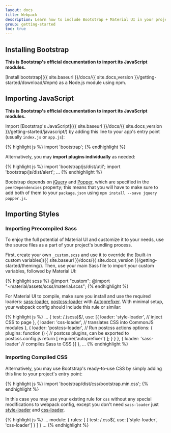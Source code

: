 ```yaml
---
layout: docs
title: Webpack
description: Learn how to include Bootstrap + Material UI in your project using Webpack.
group: getting-started
toc: true
---
```


## Installing Bootstrap

**This is Bootstrap's official documentation to import its JavaScript modules.**

[Install bootstrap]({{ site.baseurl }}/docs/{{ site.docs_version }}/getting-started/download/#npm) as a Node.js module using npm.

## Importing JavaScript

**This is Bootstrap's official documentation to import its JavaScript modules.**

Import [Bootstrap's JavaScript]({{ site.baseurl }}/docs/{{ site.docs_version }}/getting-started/javascript/) by adding this line to your app's entry point (usually `index.js` or `app.js`):

{% highlight js %}
import 'bootstrap';
{% endhighlight %}

Alternatively, you may **import plugins individually** as needed:

{% highlight js %}
import 'bootstrap/js/dist/util';
import 'bootstrap/js/dist/alert';
...
{% endhighlight %}

Bootstrap depends on [jQuery](https://jquery.com/) and [Popper](https://popper.js.org/),
which are specified in the `peerDependencies` property; this means that you will have to make sure to add both of them
to your `package.json` using `npm install --save jquery popper.js`.

## Importing Styles

### Importing Precompiled Sass

To enjoy the full potential of Material UI and customize it to your needs, use the source files as a part of your project's bundling process.

First, create your own `_custom.scss` and use it to override the [built-in custom variables]({{ site.baseurl }}/docs/{{ site.docs_version }}/getting-started/theming/). Then, use your main Sass file to import your custom variables, followed by Material UI:

{% highlight scss %}
@import "custom";
@import "~material/assets/scss/material.scss";
{% endhighlight %}

For Material UI to compile, make sure you install and use the required loaders: [sass-loader](https://github.com/webpack-contrib/sass-loader), [postcss-loader](https://github.com/postcss/postcss-loader) with [Autoprefixer](https://github.com/postcss/autoprefixer#webpack). With minimal setup, your webpack config should include this rule or similar:

{% highlight js %}
...
{
  test: /\.(scss)$/,
  use: [{
    loader: 'style-loader', // inject CSS to page
  }, {
    loader: 'css-loader', // translates CSS into CommonJS modules
  }, {
    loader: 'postcss-loader', // Run postcss actions
    options: {
      plugins: function () { // postcss plugins, can be exported to postcss.config.js
        return [
          require('autoprefixer')
        ];
      }
    }
  }, {
    loader: 'sass-loader' // compiles Sass to CSS
  }]
},
...
{% endhighlight %}

### Importing Compiled CSS

Alternatively, you may use Bootstrap's ready-to-use CSS by simply adding this line to your project's entry point:

{% highlight js %}
import 'bootstrap/dist/css/bootstrap.min.css';
{% endhighlight %}

In this case you may use your existing rule for `css` without any special modifications to webpack config, except you don't need `sass-loader` just [style-loader](https://github.com/webpack-contrib/style-loader) and [css-loader](https://github.com/webpack-contrib/css-loader).

{% highlight js %}
...
module: {
  rules: [
    {
      test: /\.css$/,
      use: ['style-loader', 'css-loader']
    }
  ]
}
...
{% endhighlight %}
